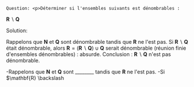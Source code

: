 
    Question: <p>Déterminer si l'ensembles suivants est dénombrables :
$\mathbf{R} \backslash \mathbf{Q}$</p>
    Solution: <p>Rappelons que $\mathbf{N}$ et $\mathbf{Q}$ sont dénombrable tandis que $\mathbf{R}$ ne l'est pas.
Si $\mathbf{R} \backslash \mathbf{Q}$ était dénombrable, alors $\mathbf{R}=(\mathbf{R} \backslash \mathbf{Q}) \cup \mathbf{Q}$ serait dénombrable (réunion finie d'ensembles dénombrables) : absurde. Conclusion : $\mathbf{R} \backslash \mathbf{Q}$ n'est pas dénombrable.</p>
    -Rappelons que $\mathbf{N}$ et $\mathbf{Q}$ sont ________ tandis que $\mathbf{R}$ ne l'est pas.
    -Si $\mathbf{R} \backslash